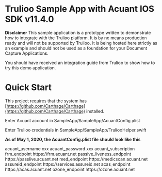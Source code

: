 
# Trulioo Sample App with Acuant IOS SDK v11.4.0

**Disclaimer**
This sample application is a prototype written to demonstrate how to integrate with the Trulioo platform. It is by no means production ready and will not be supported by Trulioo. It is being hosted here strictly as an example and should not be used as a foundation for your Document Capture Applications.

You should have received an integration guide from Trulioo to show how to try this demo application.

# Quick Start
This project requires that the system has [https://github.com/Carthage/Carthage](https://github.com/Carthage/Carthage) installed.

Enter Acuant account in  SampleApp/SampleApp/AcuantConfig.plist

Enter Trulioo credentials in  SampleApp/SampleApp/TruliooHelper.swift

**As of May 1, 2020, the AcuantConfig.plist file should look like this**  
  
<?xml version="1.0" encoding="UTF-8"?>  
<!DOCTYPE plist PUBLIC "-//Apple//DTD PLIST 1.0//EN"   "http://www.apple.com/DTDs/PropertyList-1.0.dtd">  
<plist version="1.0">  
   <dict>  
       <key>acuant_username</key>  
       <string>xxx</string>  
       <key>acuant_password</key>  
       <string>xxx</string>  
       <key>acuant_subscription</key>  
       <string></string>  
       <key>frm_endpoint</key>  
       <string>https://frm.acuant.net</string>  
       <key>passive_liveness_endpoint</key>  
       <string>https://passlive.acuant.net</string>  
       <key>med_endpoint</key>  
       <string>https://medicscan.acuant.net</string>  
       <key>assureid_endpoint</key>  
       <string>https://services.assureid.net</string>  
       <key>acas_endpoint</key>  
       <string>https://acas.acuant.net</string>  
       <key>ozone_endpoint</key>  
       <string>https://ozone.acuant.net</string>  
   </dict>  
</plist>  
  
